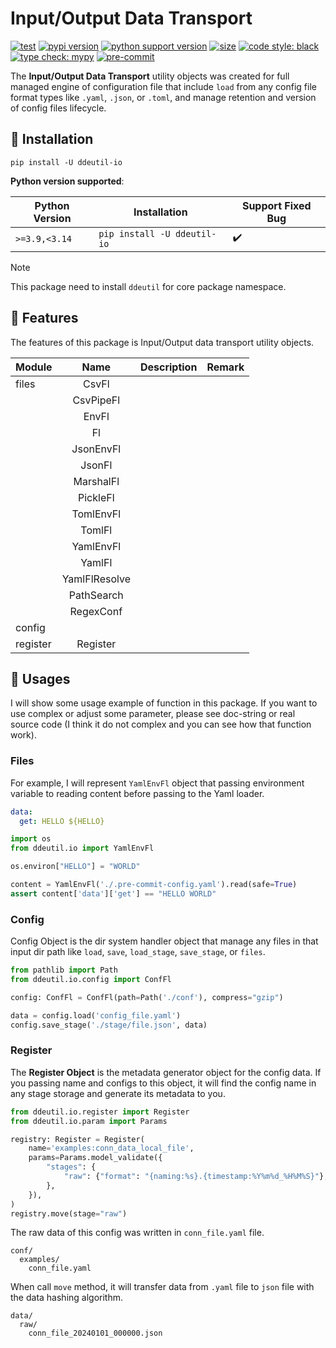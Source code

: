 # Input/Output Data Transport

[![test](https://github.com/korawica/ddeutil-io/actions/workflows/tests.yml/badge.svg?branch=main)](https://github.com/korawica/ddeutil-io/actions/workflows/tests.yml)
[![pypi version](https://img.shields.io/pypi/v/ddeutil-io)](https://pypi.org/project/ddeutil-io/)
[![python support version](https://img.shields.io/pypi/pyversions/ddeutil-io)](https://pypi.org/project/ddeutil-io/)
[![size](https://img.shields.io/github/languages/code-size/korawica/ddeutil-io)](https://github.com/korawica/ddeutil-io)
[![code style: black](https://img.shields.io/badge/code%20style-black-000000.svg)](https://github.com/psf/black)
[![type check: mypy](http://www.mypy-lang.org/static/mypy_badge.svg)](http://mypy-lang.org)
[![pre-commit](https://img.shields.io/badge/pre--commit-enabled-brightgreen?logo=pre-commit&logoColor=white)](https://github.com/pre-commit/pre-commit)

The **Input/Output Data Transport** utility objects was created for full managed
engine of configuration file that include `load` from any config file format types
like `.yaml`, `.json`, or `.toml`, and manage retention and version of config files
lifecycle.

## :round_pushpin: Installation

```shell
pip install -U ddeutil-io
```

**Python version supported**:

| Python Version | Installation                  | Support Fixed Bug  |
|----------------|-------------------------------|--------------------|
| `>=3.9,<3.14`  | `pip install -U ddeutil-io`   | :heavy_check_mark: |

> [!NOTE]
> This package need to install `ddeutil` for core package namespace.

## :dart: Features

The features of this package is Input/Output data transport utility objects.

| Module   |     Name      | Description | Remark |
|----------|:-------------:|-------------|--------|
| files    |     CsvFl     |             |        |
|          |   CsvPipeFl   |             |        |
|          |     EnvFl     |             |        |
|          |      Fl       |             |        |
|          |   JsonEnvFl   |             |        |
|          |    JsonFl     |             |        |
|          |   MarshalFl   |             |        |
|          |   PickleFl    |             |        |
|          |   TomlEnvFl   |             |        |
|          |    TomlFl     |             |        |
|          |   YamlEnvFl   |             |        |
|          |    YamlFl     |             |        |
|          | YamlFlResolve |             |        |
|          |  PathSearch   |             |        |
|          |   RegexConf   |             |        |
| config   |               |             |        |
| register |   Register    |             |        |

## :beers: Usages

I will show some usage example of function in this package. If you want to use
complex or adjust some parameter, please see doc-string or real source code
(I think it do not complex and you can see how that function work).

### Files

For example, I will represent `YamlEnvFl` object that passing environment variable
to reading content before passing to the Yaml loader.

```yaml
data:
  get: HELLO ${HELLO}
```

```python
import os
from ddeutil.io import YamlEnvFl

os.environ["HELLO"] = "WORLD"

content = YamlEnvFl('./.pre-commit-config.yaml').read(safe=True)
assert content['data']['get'] == "HELLO WORLD"
```

### Config

Config Object is the dir system handler object that manage any files in that
input dir path like `load`, `save`, `load_stage`, `save_stage`, or `files`.

```python
from pathlib import Path
from ddeutil.io.config import ConfFl

config: ConfFl = ConfFl(path=Path('./conf'), compress="gzip")

data = config.load('config_file.yaml')
config.save_stage('./stage/file.json', data)
```

### Register

The **Register Object** is the metadata generator object for the config data.
If you passing name and configs to this object, it will find the config name
in any stage storage and generate its metadata to you.

```python
from ddeutil.io.register import Register
from ddeutil.io.param import Params

registry: Register = Register(
    name='examples:conn_data_local_file',
    params=Params.model_validate({
        "stages": {
            "raw": {"format": "{naming:%s}.{timestamp:%Y%m%d_%H%M%S}"},
        },
    }),
)
registry.move(stage="raw")
```

The raw data of this config was written in `conn_file.yaml` file.

```text
conf/
  examples/
    conn_file.yaml
```

When call `move` method, it will transfer data from `.yaml` file to `json` file
with the data hashing algorithm.

```text
data/
  raw/
    conn_file_20240101_000000.json
```
